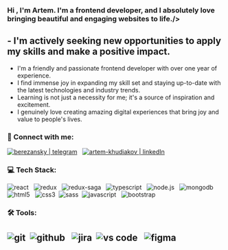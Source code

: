 ### Hi , I'm Artem. I'm a frontend developer, and I absolutely love bringing beautiful and engaging websites to life./>

## - I'm actively seeking new opportunities to apply my skills and make a positive impact.

- I'm a friendly and passionate frontend developer with over one year of experience.
- I find immense joy in expanding my skill set and staying up-to-date with the latest technologies and industry trends.
- Learning is not just a necessity for me; it's a source of inspiration and excitement.
- I genuinely love creating amazing digital experiences that bring joy and value to people's lives.

### 🤝 Connect with me:

[<img alt="berezansky | telegram" src="https://img.shields.io/badge/telegram-E4405F.svg?&style=for-the-badge&logo=telegram&logoColor=blue"/>][telegram]
&nbsp;
[<img alt="artem-khudiakov | linkedIn" src="https://img.shields.io/badge/linkedin-0077B5.svg?&style=for-the-badge&logo=linkedin&logoColor=white" />][linkedIn]

### 💻 Tech Stack:

<img alt="react" src="https://img.shields.io/badge/react-61DAFB.svg?&style=for-the-badge&logo=react&logoColor=fff" />
&nbsp;
<img alt="redux" src="https://img.shields.io/badge/redux-764ABC.svg?&style=for-the-badge&logo=redux&logoColor=fff" />
&nbsp;
<img alt="redux-saga" src="https://img.shields.io/badge/redux saga-939393.svg?&style=for-the-badge&logo=redux-saga&logoColor=fff" />
&nbsp;
<img alt="typescript" src="https://img.shields.io/badge/typescript-007ACC.svg?&style=for-the-badge&logo=typescript&logoColor=fff" />
&nbsp;
<img alt="node.js" src="https://img.shields.io/badge/node.js-90C53F.svg?&style=for-the-badge&logo=node.js&logoColor=fff" />
&nbsp;
<img alt="mongodb" src="https://img.shields.io/badge/mongodb-26A944.svg?&style=for-the-badge&logo=mongodb&logoColor=fff" />
&nbsp;
<img alt="html5" src="https://img.shields.io/badge/html-E34F26.svg?&style=for-the-badge&logo=html5&logoColor=fff" />
&nbsp;
<img alt="css3" src="https://img.shields.io/badge/css-1572B6.svg?&style=for-the-badge&logo=css3&logoColor=fff" />&nbsp;
<img alt="sass" src="https://img.shields.io/badge/sass-CF649A.svg?&style=for-the-badge&logo=sass&logoColor=fff" />&nbsp;
<img alt="javascript" src="https://img.shields.io/badge/javascript-F7DF1E.svg?&style=for-the-badge&logo=javascript&logoColor=fff" />
&nbsp;
<img alt="bootstrap" src="https://img.shields.io/badge/bootstrap-7610F7.svg?&style=for-the-badge&logo=bootstrap&logoColor=fff" />
&nbsp;

### 🛠 Tools:

<img alt="git" src="https://img.shields.io/badge/git-F05033.svg?&style=for-the-badge&logo=git&logoColor=fff" />&nbsp;
<img alt="github" src="https://img.shields.io/badge/github-000.svg?&style=for-the-badge&logo=github&logoColor=fff" />
&nbsp;
<img alt="jira" src="https://img.shields.io/badge/jira-2D80FF.svg?&style=for-the-badge&logo=jira&logoColor=fff" />&nbsp;
<img alt="vs code" src="https://img.shields.io/badge/vs code-007ACC.svg?&style=for-the-badge&logo=visual-studio-code&logoColor=fff" />
&nbsp;
<img alt="figma" src="https://img.shields.io/badge/figma-31A8FF.svg?&style=for-the-badge&logo=figma-photoshop&logoColor=fff" />
&nbsp;
---

[linkedin]: https://github.com/ArtemKhudiakov

[telegram]: https://web.telegram.org/berezansky
